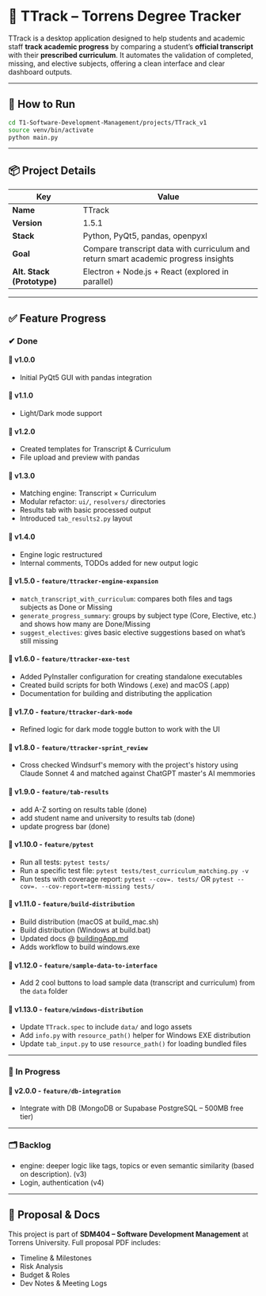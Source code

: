 # 🧠 TTrack – Torrens Degree Tracker

TTrack is a desktop application designed to help students and academic staff **track academic progress** by comparing a student’s **official transcript** with their **prescribed curriculum**. It automates the validation of completed, missing, and elective subjects, offering a clean interface and clear dashboard outputs.

---

## 🚀 How to Run

```bash
cd T1-Software-Development-Management/projects/TTrack_v1
source venv/bin/activate
python main.py
```

---

## 📦 Project Details

| Key       | Value            |
|-----------|------------------|
| **Name**  | TTrack           |
| **Version** | 1.5.1         |
| **Stack** | Python, PyQt5, pandas, openpyxl |
| **Goal**  | Compare transcript data with curriculum and return smart academic progress insights |
| **Alt. Stack (Prototype)** | Electron + Node.js + React (explored in parallel) |

---

## ✅ Feature Progress

### ✔ Done

#### 🔹 v1.0.0
- Initial PyQt5 GUI with pandas integration

#### 🔹 v1.1.0
- Light/Dark mode support

#### 🔹 v1.2.0
- Created templates for Transcript & Curriculum
- File upload and preview with pandas

#### 🔹 v1.3.0
- Matching engine: Transcript × Curriculum
- Modular refactor: `ui/`, `resolvers/` directories
- Results tab with basic processed output
- Introduced `tab_results2.py` layout

#### 🔹 v1.4.0
- Engine logic restructured
- Internal comments, TODOs added for new output logic

#### 🔹 v1.5.0 - `feature/ttracker-engine-expansion`
- `match_transcript_with_curriculum`: compares both files and tags subjects as Done or Missing
- `generate_progress_summary`: groups by subject type (Core, Elective, etc.) and shows how many are Done/Missing
- `suggest_electives`: gives basic elective suggestions based on what’s still missing

#### 🔹 v1.6.0 - `feature/ttracker-exe-test`
- Added PyInstaller configuration for creating standalone executables
- Created build scripts for both Windows (.exe) and macOS (.app)
- Documentation for building and distributing the application

#### 🔹 v1.7.0 - `feature/ttracker-dark-mode`
- Refined logic for dark mode toggle button to work with the UI

#### 🔹 v1.8.0 - `feature/ttracker-sprint_review`
- Cross checked Windsurf's memory with the project's history using Claude Sonnet 4 and matched against ChatGPT master's AI memmories

#### 🔹 v1.9.0 - `feature/tab-results`
- add A-Z sorting on results table (done)
- add student name and university to results tab (done)
- update progress bar (done)

#### 🔹 v1.10.0 - `feature/pytest`
- Run all tests: `pytest tests/`
- Run a specific test file: `pytest tests/test_curriculum_matching.py -v`
- Run tests with coverage report: `pytest --cov=. tests/` OR `pytest --cov=. --cov-report=term-missing tests/`

#### 🔹 v1.11.0 - `feature/build-distribution`
- Build distribution (macOS at build_mac.sh)
- Build distribution (Windows at build.bat)  
- Updated docs @ [buildingApp.md](https://github.com/lfariabr/masters-swe-ai/tree/master/T1-Software-Development-Management/projects/TTrack_v1/docs/buildingApp.md)  
- Adds workflow to build windows.exe

#### 🔹 v1.12.0 - `feature/sample-data-to-interface`
- Add 2 cool buttons to load sample data (transcript and curriculum) from the `data` folder

#### 🔹 v1.13.0 - `feature/windows-distribution`
- Update `TTrack.spec` to include `data/` and logo assets
- Add `info.py` with `resource_path()` helper for Windows EXE distribution
- Update `tab_input.py` to use `resource_path()` for loading bundled files

---

### 🔧 In Progress

#### 🔸 v2.0.0 - `feature/db-integration`
- Integrate with DB (MongoDB or Supabase PostgreSQL – 500MB free tier)

---

### 🗂️ Backlog

- engine: deeper logic like tags, topics or even semantic similarity (based on description). (v3)
- Login, authentication (v4)

---

## 📎 Proposal & Docs
This project is part of **SDM404 – Software Development Management** at Torrens University. Full proposal PDF includes:
- Timeline & Milestones
- Risk Analysis
- Budget & Roles
- Dev Notes & Meeting Logs
